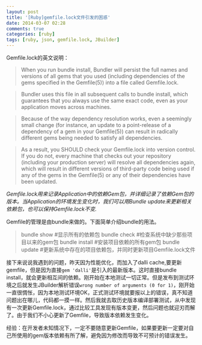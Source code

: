 ```yaml
---
layout: post
title: '[Ruby]gemfile.lock文件引发的困惑'
date: 2014-03-07 02:28
comments: true
categories: [ruby]
tags: [ruby, json, gemfile.lock, JBuilder]
---
```

Gemfile.lock的英文说明：
    
> When you run bundle install, Bundler will persist the full names and versions of all gems that you used (including dependencies of the gems specified in the Gemfile(5)) into a file called Gemfile.lock.

> Bundler uses this file in all subsequent calls to bundle install, which guarantees that you always use the same exact code, even as your application moves across machines.

> Because of the way dependency resolution works, even a seemingly small change (for instance, an update to a point-release of a dependency of a gem in your Gemfile(5)) can result in radically different gems being needed to satisfy all dependencies.

> As a result, you SHOULD check your Gemfile.lock into version control. If you do not, every machine that checks out your repository (including your production server) will resolve all dependencies again, which will result in different versions of third-party code being used if any of the gems in the Gemfile(5) or any of their dependencies have been updated.

*Gemfile.lock用来记录Application中的依赖Gem包，并详细记录了依赖Gem包的版本。当Application的环境发生变化时，我们可以用Bundle update来更新相关依赖包，也可以保持Gemfile.lock不变.*
  
  Gemfile的管理是由bundle来做的。下面简单介绍bundle的用法。
  > bundle show     #显示所有的依赖包
  > bundle check     #检查系统中缺少那些项目以来的gem包
  > bundle install    #安装项目依赖的所有gem包
  > bundle update  #更新系统中存在的项目依赖包，并同时更新项目Gemfile.lock文件

 接下来说说我遇到的问题，昨天因为性能优化，而加入了dalli cache,要更新gemfile，但是因为直接`gem 'dalli'`是引入的最新版本。这时直接bundle install，就会更新相互间的依赖。刚开始在本地测试一切正常。但是发布到测试环境之后就发生JBuilder解析错误`wrong number of arguments (0 for 1)`，刚开始一直很惆怅，因为本地测试环境OK，正式测试环境就要报以上的错误，真不知道问题出在哪儿，代码都一摸一样。然后我就去取历史版本编译部署测试，从中发现有一次更新Gemfile.lock，通过比较工具发现有版本变更，然后问题也就迎刃而解了。由于我们不小心更新了Gemfile，导致版本依赖发生变化。
 
  经验：在开发者未知情况下，一定不要随意更新Gemfile，如果要更新一定要对自己所使用的gem版本依赖有所了解，避免因为修改而导致不可预计的错误发生。